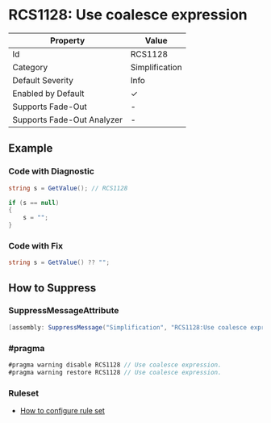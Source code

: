 # RCS1128: Use coalesce expression

| Property                    | Value          |
| --------------------------- | -------------- |
| Id                          | RCS1128        |
| Category                    | Simplification |
| Default Severity            | Info           |
| Enabled by Default          | &#x2713;       |
| Supports Fade\-Out          | \-             |
| Supports Fade\-Out Analyzer | \-             |

## Example

### Code with Diagnostic

```csharp
string s = GetValue(); // RCS1128

if (s == null)
{
    s = "";
}
```

### Code with Fix

```csharp
string s = GetValue() ?? "";
```

## How to Suppress

### SuppressMessageAttribute

```csharp
[assembly: SuppressMessage("Simplification", "RCS1128:Use coalesce expression.", Justification = "<Pending>")]
```

### \#pragma

```csharp
#pragma warning disable RCS1128 // Use coalesce expression.
#pragma warning restore RCS1128 // Use coalesce expression.
```

### Ruleset

* [How to configure rule set](../HowToConfigureAnalyzers.md)
